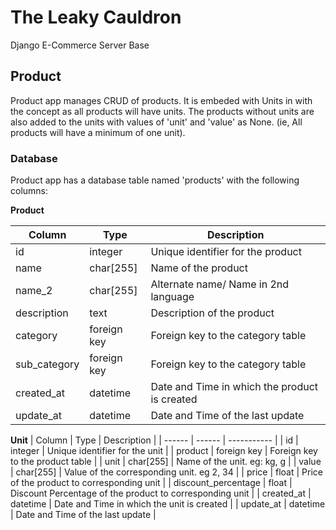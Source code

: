 # The Leaky Cauldron

Django E-Commerce Server Base

## Product

Product app manages CRUD of products.
It is embeded with Units in with the concept as all products will have units. The products without units are also added to the units with values of 'unit' and 'value' as None. (ie, All products will have a minimum of one unit).

### Database

Product app has a database table named 'products' with the following columns:

**Product**

| Column | Type | Description |
| ------ | ------ | ----------- |
| id | integer | Unique identifier for the product |
| name | char[255] | Name of the product |
| name_2 | char[255] | Alternate name/ Name in 2nd language |
| description | text | Description of the product |
| category | foreign key | Foreign key to the category table |
| sub_category | foreign key | Foreign key to the category table |
| created_at | datetime | Date and Time in which the product is created |
| update_at | datetime | Date and Time of the last update |

**Unit**
| Column | Type | Description |
| ------ | ------ | ----------- |
| id | integer | Unique identifier for the unit |
| product | foreign key | Foreign key to the product table |
| unit | char[255] | Name of the unit. eg: kg, g |
| value | char[255] | Value of the corresponding unit. eg 2, 34 |
| price | float | Price of the product to corresponding unit |
| discount_percentage | float | Discount Percentage of the product to corresponding unit |
| created_at | datetime | Date and Time in which the unit is created |
| update_at | datetime | Date and Time of the last update |
